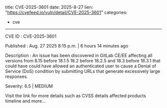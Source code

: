  
title: CVE-2025-3601
date: 2025-8-27
lien: "https://cvefeed.io/vuln/detail/CVE-2025-3601"
categories:
  - cve
---

CVE ID : CVE-2025-3601

Published :  Aug. 27
2025
8:15 p.m. | 6 hours
14 minutes ago

Description : An issue has been discovered in GitLab CE/EE affecting all versions from 8.15 before 18.1.5
18.2 before 18.2.5
and 18.3 before 18.3.1 that could have could have allowed an authenticated user to cause a Denial of Service (DoS) condition by submitting URLs that generate excessively large responses.

Severity: 6.5 | MEDIUM

Visit the link for more details
such as CVSS details
affected products
timeline
and more...
